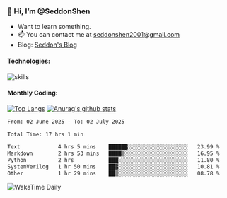 ### 👋 Hi, I’m @SeddonShen
- Want to learn something.
- 📫 You can contact me at seddonshen2001@gmail.com
- Blog: [Seddon's Blog](https://seddonshen.github.io/)
#### Technologies:

![skills](https://skillicons.dev/icons?i=scala,js,html,css,bootstrap,jquery,c,cpp,cloudflare,django,docker,flask,git,github,githubactions,linux,latex,mysql,nodejs,ps,php,pr,py,raspberrypi,redis,unreal,v,vscode,vue,bash)

#### Monthly Coding:
[![Top Langs](https://github-readme-stats.vercel.app/api/top-langs?username=seddonshen&show_icons=true&locale=en&layout=compact&hide=html&langs_count=8)](https://github.com/SeddonShen/)
[![Anurag's github stats](https://github-readme-stats.vercel.app/api?username=SeddonShen&count_private=true&show_icons=true)](https://github.com/anuraghazra/github-readme-stats)
<!--START_SECTION:waka-->

```txt
From: 02 June 2025 - To: 02 July 2025

Total Time: 17 hrs 1 min

Text            4 hrs 5 mins    ██████░░░░░░░░░░░░░░░░░░░   23.99 %
Markdown        2 hrs 53 mins   ████▒░░░░░░░░░░░░░░░░░░░░   16.95 %
Python          2 hrs           ███░░░░░░░░░░░░░░░░░░░░░░   11.80 %
SystemVerilog   1 hr 50 mins    ██▓░░░░░░░░░░░░░░░░░░░░░░   10.81 %
Other           1 hr 29 mins    ██▒░░░░░░░░░░░░░░░░░░░░░░   08.78 %
```

<!--END_SECTION:waka-->

![WakaTime Daily](https://wakatime.com/share/@seddon2001/61a7e342-5f12-4fea-bf92-1fac161e97d6.svg)
<!---
SeddonShen/SeddonShen is a ✨ special ✨ repository because its `README.md` (this file) appears on your GitHub profile.
You can click the Preview link to take a look at your changes.
--->
